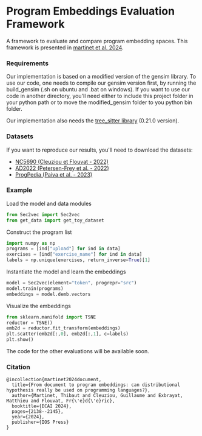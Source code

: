 # Program Embeddings Evaluation Framework
A framework to evaluate and compare program embedding spaces. This framework is presented in [martinet et al. 2024](https://ebooks.iospress.nl/doi/10.3233/FAIA240733).

### Requirements
Our implementation is based on a modified version of the gensim library. To use our code, one needs to compile our gensim version first, by running the build_gensim (.sh on ubuntu and .bat on windows). If you want to use our code in another directory, you'll need either to include this project folder in your python path or to move the modified_gensim folder to you python bin folder.

Our implementation also needs the [tree_sitter library](https://tree-sitter.github.io/tree-sitter) (0.21.0 version).

### Datasets
If you want to reproduce our results, you'll need to download the datasets:
- [NC5690 (Cleuziou et Flouvat - 2022)](https://github.com/GCleuziou/code2aes2vec/tree/master/Datasets#datasets-presentation)
- [AD2022 (Petersen-Frey et al. - 2022)](https://www.inf.uni-hamburg.de/en/inst/ab/lt/resources/data/ad-lrec)
- [ProgPedia (Paiva et al. - 2023)](https://zenodo.org/records/7449056)

### Example
Load the model and data modules
```python
from Sec2vec import Sec2vec
from get_data import get_toy_dataset
```
Construct the program list
```python
import numpy as np
programs = [ind["upload"] for ind in data]
exercises = [ind["exercise_name"] for ind in data]
labels = np.unique(exercises, return_inverse=True)[1]
```
Instantiate the model and learn the embeddings
```python
model = Sec2vec(element="token", progrepr="src")
model.train(programs)
embeddings = model.demb.vectors
```
Visualize the embeddings
```python
from sklearn.manifold import TSNE
reductor = TSNE()
emb2d = reductor.fit_transform(embeddings)
plt.scatter(emb2d[:,0], emb2d[:,1], c=labels)
plt.show()
```
The code for the other evaluations will be available soon.

### Citation
```
@incollection{martinet2024document,
  title={From document to program embeddings: can distributional hypothesis really be used on programming languages?},
  author={Martinet, Thibaut and Cleuziou, Guillaume and Exbrayat, Matthieu and Flouvat, Fr{\'e}d{\'e}ric},
  booktitle={ECAI 2024},
  pages={2138--2145},
  year={2024},
  publisher={IOS Press}
}
```
